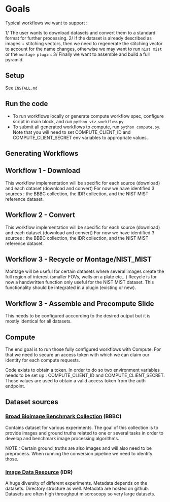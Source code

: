# Goals

Typical workflows we want to support :

1/ The user wants to download datasets and convert them to a standard format for further processing.
2/ If the dataset is already described as images + stitching vectors, then we need to regenerate the stitching vector to account for the name changes, otherwise we may want to run `nist mist` or the `montage plugin`.
3/ Finally we want to assemble and build a full pyramid.

## Setup

See `INSTALL.md`

## Run the code

- To run workflows locally or generate compute workflow spec, configure script in main block, and run `python viz_workflow.py`
- To submit all generated workflows to compute, run `python compute.py`. Note that you will need to set
COMPUTE_CLIENT_ID and COMPUTE_CLIENT_SECRET env variables to appropriate values.


## Generating Workflows

## Workflow 1 - Download
This workflow implementation will be specific for each source (download) and each dataset (download and convert)
For now we have identified 3 sources : the BBBC collection, the IDR collection, and the NIST MIST reference dataset.

## Workflow 2 - Convert
This workflow implementation will be specific for each source (download) and each dataset (download and convert)
For now we have identified 3 sources : the BBBC collection, the IDR collection, and the NIST MIST reference dataset.

## Workflow 3 - Recycle or Montage/NIST_MIST
Montage will be useful for certain datasets where several images create the full region of interest
(smaller FOVs, wells on a plate etc...)
Recycle is for now a handwritten function only useful for the NIST MIST dataset. This functionality should 
be integrated in a plugin (existing or new).

## Workflow 3 - Assemble and Precompute Slide
This needs to be configured acccording to the desired output but it is mostly identical for all datasets.

## Compute
The end goal is to run those fully configured workflows with Compute.
For that we need to secure an access token with which we can claim our identity for each compute requests.

Code exists to obtain a token. In order to do so two environment variables needs to be set up :
COMPUTE_CLIENT_ID and COMPUTE_CLIENT_SECRET. Those values are used to obtain a valid access token from the auth endpoint. 

## Dataset sources

### [Broad Bioimage Benchmark Collection](https://bbbc.broadinstitute.org/) (BBBC)
Contains dataset for various experiments. The goal of this collection 
is to provide images and ground truths related to one or several tasks in
order to develop and benchmark image processing algorithms.

NOTE : Certain ground_truths are also images and will also need to be preprocess.
When running the conversion pipeline we need to identify those.

### [Image Data Resource](https://idr.openmicroscopy.org/) (IDR)
A huge diversity of different experiments.
Metadata depends on the datasets.
Directory structure as well.
Metadata are hosted on github.
Datasets are often high throughput miscroscopy so very large datasets.
